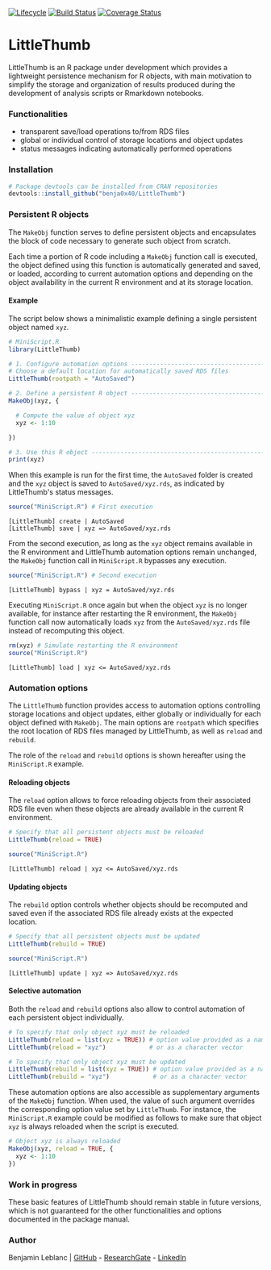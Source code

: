 [![Lifecycle](https://img.shields.io/badge/lifecycle-experimental-orange.svg)](https://www.tidyverse.org/lifecycle/#maturing)
[![Build Status](https://travis-ci.com/benja0x40/LittleThumb.svg?branch=master)](https://travis-ci.com/benja0x40/LittleThumb)
[![Coverage Status](https://codecov.io/gh/benja0x40/LittleThumb/branch/master/graph/badge.svg)](https://codecov.io/gh/benja0x40/LittleThumb)

LittleThumb
================================================================================

LittleThumb is an R package under development which provides a lightweight
persistence mechanism for R objects, with main motivation to simplify
the storage and organization of results produced during the development
of analysis scripts or Rmarkdown notebooks.

### <a name="install"></a>Functionalities

 - transparent save/load operations to/from RDS files
 - global or individual control of storage locations and object updates
 - status messages indicating automatically performed operations


### <a name="install"></a>Installation

```R
# Package devtools can be installed from CRAN repositories
devtools::install_github("benja0x40/LittleThumb")
```


### Persistent R objects

The `MakeObj` function serves to define persistent objects and encapsulates
the block of code necessary to generate such object from scratch.

Each time a portion of R code including a `MakeObj` function call is executed,
the object defined using this function is automatically generated and saved,
or loaded, according to current automation options and depending on the object
availability in the current R environment and at its storage location.


#### Example

The script below shows a minimalistic example defining a single persistent object
named `xyz`.

```R
# MiniScript.R
library(LittleThumb)

# 1. Configure automation options ----------------------------------------------
# Choose a default location for automatically saved RDS files
LittleThumb(rootpath = "AutoSaved")

# 2. Define a persistent R object ----------------------------------------------
MakeObj(xyz, {

  # Compute the value of object xyz
  xyz <- 1:10

})

# 3. Use this R object ---------------------------------------------------------
print(xyz)
```

When this example is run for the first time, the `AutoSaved` folder is
created and the `xyz` object is saved to `AutoSaved/xyz.rds`, as indicated
by LittleThumb's status messages.

```R
source("MiniScript.R") # First execution
```

    [LittleThumb] create | AutoSaved
    [LittleThumb] save | xyz => AutoSaved/xyz.rds

From the second execution, as long as the `xyz` object remains available
in the R environment and LittleThumb automation options remain unchanged,
the `MakeObj` function call in `MiniScript.R` bypasses any execution.

```R
source("MiniScript.R") # Second execution
```

    [LittleThumb] bypass | xyz = AutoSaved/xyz.rds

Executing `MiniScript.R` once again but when the object `xyz` is no longer
available, for instance after restarting the R environment,
the `MakeObj` function call now automatically loads `xyz` from
the `AutoSaved/xyz.rds` file instead of recomputing this object.

```R
rm(xyz) # Simulate restarting the R environment
source("MiniScript.R")
```

    [LittleThumb] load | xyz <= AutoSaved/xyz.rds


### Automation options

The `LittleThumb` function provides access to automation options controlling
storage locations and object updates, either globally or individually
for each object defined with `MakeObj`.
The main options are `rootpath` which specifies the root location of RDS
files managed by LittleThumb, as well as `reload` and `rebuild`.

The role of the `reload` and `rebuild` options is shown hereafter using the
`MiniScript.R` example.

#### Reloading objects

The `reload` option allows to force reloading objects from their associated 
RDS file even when these objects are already available in the current
R environment.

```R
# Specify that all persistent objects must be reloaded
LittleThumb(reload = TRUE)

source("MiniScript.R")
```

    [LittleThumb] reload | xyz <= AutoSaved/xyz.rds


#### Updating objects

The `rebuild` option controls whether objects should be recomputed and saved
even if the associated RDS file already exists at the expected location.

```R
# Specify that all persistent objects must be updated
LittleThumb(rebuild = TRUE)

source("MiniScript.R")
```

    [LittleThumb] update | xyz => AutoSaved/xyz.rds


#### Selective automation

Both the `reload` and `rebuild` options also allow to control automation
of each persistent object individually.

```R
# To specify that only object xyz must be reloaded
LittleThumb(reload = list(xyz = TRUE)) # option value provided as a named list
LittleThumb(reload = "xyz")            # or as a character vector
```

```R
# To specify that only object xyz must be updated
LittleThumb(rebuild = list(xyz = TRUE)) # option value provided as a named list
LittleThumb(rebuild = "xyz")            # or as a character vector
```

These automation options are also accessible as supplementary arguments
of the `MakeObj` function. When used, the value of such argument overrides
the corresponding option value set by `LittleThumb`.
For instance, the `MiniScript.R` example could be modified as follows to
make sure that object `xyz` is always reloaded when the script is executed.

```R
# Object xyz is always reloaded
MakeObj(xyz, reload = TRUE, {
  xyz <- 1:10
})
```

### Work in progress

These basic features of LittleThumb should remain stable in future versions,
which is not guaranteed for the other functionalities and options documented
in the package manual.

### Author

Benjamin Leblanc |
[GitHub](https://github.com/benja0x40) -
[ResearchGate](https://www.researchgate.net/profile/Benjamin_Leblanc) -
[LinkedIn](https://www.linkedin.com/in/benja0x40)
